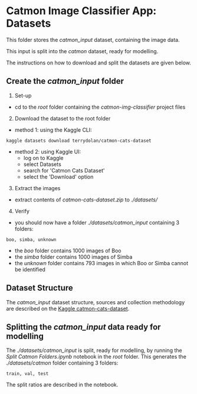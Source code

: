 # Catmon Image Classifier App: Datasets
This folder stores the *catmon_input* dataset, containing the image data.

This input is split into the *catmon* dataset, ready for modelling.

The instructions on how to download and split the datasets are given below.

## Create the *catmon_input* folder
1. Set-up
 - cd to the *root* folder containing the *catmon-img-classifier* project files
2. Download the dataset to the root folder
 - method 1: using the Kaggle CLI:  
```
kaggle datasets download terrydolan/catmon-cats-dataset
```
 - method 2: using Kaggle UI:
     - log on to Kaggle
     - select Datasets
     - search for 'Catmon Cats Dataset'
     - select the 'Download' option
3. Extract the images
 - extract contents of *catmon-cats-dataset.zip* to *./datasets/*
4. Verify
 - you should now have a folder *./datasets/catmon_input* containing 
 3 folders:  
```
boo, simba, unknown
```

 - the *boo* folder contains 1000 images of Boo
 - the *simba* folder contains 1000 images of Simba
 - the *unknown* folder contains 793 images in which Boo or Simba cannot be identified

## Dataset Structure
The *catmon_input* dataset structure, sources and collection methodology 
are described on the [Kaggle catmon-cats-dataset](https://www.kaggle.com/datasets/terrydolan/catmon-cats-dataset).

## Splitting the *catmon_input* data ready for modelling
The *./datasets/catmon_input* is split, ready for modelling, by running the 
*Split Catmon Folders.ipynb* notebook in the *root* folder.
This generates the *./datasets/catmon* folder containing 3 folders:  
```
train, val, test
```

The split ratios are described in the notebook.

